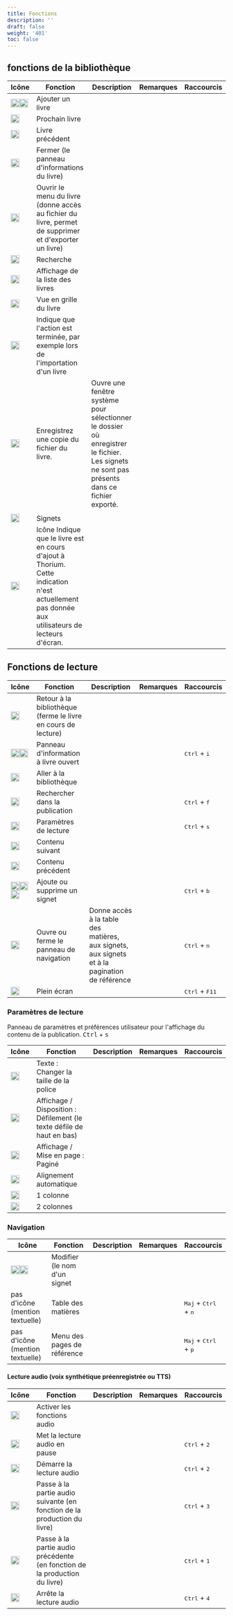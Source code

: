 ```yaml
---
title: Fonctions
description: ''
draft: false
weight: '401'
toc: false
---
```


## fonctions de la bibliothèque

Icône | Fonction | Description | Remarques | Raccourcis
--- | --- | --- | --- | ---
<img class="icons" src="/images/icons/baseline-add-24px.svg" alt="Icône" width="20px"><img class="icons" src="/images/icons/plus.svg" alt="Icône +" width="20px"> | <span class="function">Ajouter un livre</span> |  |  |
<img class="icons" src="/images/icons/baseline-arrow_forward_ios-24px.svg" alt="Icône Flèche droite" width="20px"> | <span class="function">Prochain livre	</span> |  |  |
<img class="icons" src="/images/icons/baseline-arrow_left_ios-24px.svg" alt="Icône Flèche gauche" width="20px"> | <span class="function">Livre précédent	</span> |  |  |
<img class="icons" src="/images/icons/baseline-close-24px.svg" alt="Icône x" width="20px"> | <span class="function"> Fermer (le panneau d'informations du livre)		</span> |  |  |
<img class="icons" src="/images/icons/menu.svg" alt="Icône 3 points" width="20px"> | <span class="function">Ouvrir le menu du livre (donne accès au fichier du livre, permet de supprimer et d'exporter un livre)		</span> |  |  |
<img class="icons" src="/images/icons/magnifying_glass.svg" alt="Icône loupe" width="20px"> | <span class="function">Recherche</span> |  |  |
<img class="icons" src="/images/icons/baseline-view_list-24px.svg" alt="Liste des icônes" width="20px"> | <span class="function">Affichage de la liste des livres</span> |  |  |
<img class="icons" src="/images/icons/baseline-view_module-24px.svg" alt="Grille d'icônes" width="20px"> | <span class="function">Vue en grille du livre	</span> |  |  |
<img class="icons" src="/images/icons/done.svg" alt="Cercle d'icônes" width="20px"> | <span class="function">Indique que l'action est terminée, par exemple lors de l'importation d'un livre</span> |  |  |
<img class="icons" src="/images/icons/download.svg" alt="Icône flèche vers le bas vers une case" width="20px"> | <span class="function">Enregistrez une copie du fichier du livre. </span> | Ouvre une fenêtre système pour sélectionner le dossier où enregistrer le fichier. Les signets ne sont pas présents dans ce fichier exporté. |  |
 |  |  |  |
<img class="icons" src="/images/icons/landmark.svg" alt="Signets d'icônes" width="20px"> | <span class="function">  Signets</span> |  |  |
<img class="icons" src="/images/icons/loader.svg" alt="Icône" width="20px"> | <span class="function">Icône Indique que le livre est en cours d'ajout à Thorium. Cette indication n'est actuellement pas donnée aux utilisateurs de lecteurs d'écran.</span> |  |  |

## Fonctions de lecture

Icône | Fonction | Description | Remarques | Raccourcis
--- | --- | --- | --- | ---
<img class="icons" src="/images/icons/baseline-arrow_back-24px.svg" alt="Icône fléchée à gauche" width="20px"> | <span class="function"> Retour à la bibliothèque (ferme le livre en cours de lecture)	</span> |  |  |
<img class="icons" src="/images/icons/info.svg" alt="Informations sur l'icône" width="20px"><img class="icons" src="/images/icons/outline-info-24px.svg" alt="Informations sur l'icône" width="20px"> | <span class="function">Panneau d'information à livre ouvert</span> |  |  | <kbd>Ctrl</kbd> + <kbd>i</kbd>
<img class="icons" src="/images/icons/outline-flip_to_front-24px.svg" alt="Icône Afficher la bibliothèque" width="20px"> | <span class="function">Aller à la bibliothèque	</span> |  |  |
<img class="icons" src="/images/icons/magnifying_glass.svg" alt="Icône loupe" width="20px"> | <span class="function">Rechercher dans la publication</span> |  |  | <kbd>Ctrl</kbd> + <kbd>f</kbd>
<img class="icons" src="/images/icons/font-size.svg" alt="Paramètres des icônes" width="20px"> | <span class="function"> Paramètres de lecture</span> |  |  | <kbd>Ctrl</kbd> + <kbd>s</kbd>
<img class="icons" src="/images/icons/baseline-arrow_forward_ios-24px.svg" alt="Icône flèche droite" width="20px"> | <span class="function">Contenu suivant		</span> |  |  |
<img class="icons" src="/images/icons/baseline-arrow_left_ios-24px.svg" alt="Icône Gauche" width="20px"> | <span class="function"> Contenu précédent	</span> |  |  |
<img class="icons" src="/images/icons/outline-bookmark-24px.svg" alt="" width="20px"><img class="icons" src="/images/icons/outline-bookmark-24px-grey.svg" alt="Signets d'icônes" width="20px"><img class="icons" src="/images/icons/outline-bookmark_border-24px.svg" alt="Page de marque d'icône" width="20px"> | <span class="function">Ajoute ou supprime un signet</span> |  |  | <kbd>Ctrl</kbd> + <kbd>b</kbd>
<img class="icons" src="/images/icons/open_book.svg" alt="Navigation par icônes" width="20px"> | <span class="function">Ouvre ou ferme le panneau de navigation</span> | Donne accès à la table des matières, aux signets, aux signets et à la pagination de référence |  | <kbd>Ctrl</kbd> + <kbd>n</kbd>
<img class="icons" src="/images/icons/sharp-crop_free-24px.svg" alt="Icône Mode plein écran" width="20px"> | <span class="function">Plein écran </span> |  |  | <kbd>Ctrl</kbd> + <kbd>F11</kbd>

### Paramètres de lecture

Panneau de paramètres et préférences utilisateur pour l'affichage du contenu de la publication. <kbd>Ctrl</kbd> + <kbd>s</kbd>

Icône | Fonction | Description | Remarques | Raccourcis
--- | --- | --- | --- | ---
<img class="icons" src="/images/icons/font-size.svg" alt="Icône de taille de texte" width="20px"> | <span class="function">Texte : Changer la taille de la police	</span> |  |  |
<img class="icons" src="/images/icons/auto.svg" alt="Icône" width="20px"> | <span class="function">Affichage / Disposition : Défilement (le texte défile de haut en bas)</span> |  |  |
<img class="icons" src="/images/icons/pagine.svg" alt="Icône" width="20px"> | <span class="function">Affichage / Mise en page : Paginé		</span> |  |  |
<img class="icons" src="/images/icons/paragraph-left.svg" alt="Icône" width="20px"> | <span class="function">Alignement automatique	</span> |  |  |
<img class="icons" src="/images/icons/colonne.svg" alt="Icône" width="20px"> | <span class="function">1 colonne</span> |  |  |
<img class="icons" src="/images/icons/colonne2.svg" alt="Icône" width="20px"> | <span class="function"> 2 colonnes</span> |  |  |

### Navigation

Icône | Fonction | Description | Remarques | Raccourcis
--- | --- | --- | --- | ---
<img class="icons" src="/images/icons/baseline-edit-24px.svg" alt="Icône" width="20px"><img class="icons" src="/images/icons/baseline-edit-24px-grey.svg" alt="Modifier l'icône" width="20px"> | <span class="function">Modifier (le nom d'un signet</span> |  |  |
pas d'icône (mention textuelle) | Table des matières |  |  | <kbd>Maj</kbd> + <kbd>Ctrl</kbd> + <kbd>n</kbd>
pas d'icône (mention textuelle) | Menu des pages de référence |  |  | <kbd>Maj</kbd> + <kbd>Ctrl</kbd> + <kbd>p</kbd>

#### Lecture audio (voix synthétique préenregistrée ou TTS)

Icône | Fonction | Description | Remarques | Raccourcis
--- | --- | --- | --- | ---
<img class="icons" src="/images/icons/baseline-volume_up-24px.svg" alt="Icône Activer la synthèse vocale" width="20px"> | <span class="function">Activer les fonctions audio</span> |  |  |
<img class="icons" src="/images/icons/baseline-pause-24px.svg" alt="Pause de l'icône" width="20px"> | <span class="function">Met la lecture audio en pause </span> |  |  | <kbd>Ctrl</kbd> + <kbd>2</kbd>
<img class="icons" src="/images/icons/baseline-play_arrow-24px.svg" alt="Jeu d'icônes" width="20px"> | <span class="function"> Démarre la lecture audio</span> |  |  | <kbd>Ctrl</kbd> + <kbd>2</kbd>
<img class="icons" src="/images/icons/baseline-skip_next-24px.svg" alt="Icône précédente" width="20px"> | <span class="function">Passe à la partie audio suivante (en fonction de la production du livre)</span> |  |  | <kbd>Ctrl</kbd> + <kbd>3</kbd>
<img class="icons" src="/images/icons/baseline-skip_previous-24px.svg" alt="Icône suivante" width="20px"> | <span class="function">Passe à la partie audio précédente (en fonction de la production du livre)</span> |  |  | <kbd>Ctrl</kbd> + <kbd>1</kbd>
<img class="icons" src="/images/icons/baseline-stop-24px.svg" alt="Icône" width="20px"> | <span class="function">Arrête la lecture audio </span> |  |  | <kbd>Ctrl</kbd> + <kbd>4</kbd>
